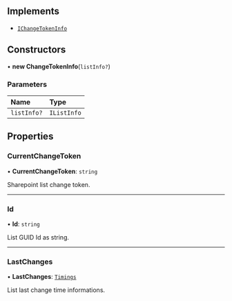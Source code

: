 ## Implements

- [`IChangeTokenInfo`](../Interfaces/IChangeTokenInfo.md)

## Constructors

• **new ChangeTokenInfo**(`listInfo?`)

### Parameters

| Name | Type |
| :------ | :------ |
| `listInfo?` | `IListInfo` |

## Properties

### CurrentChangeToken

• **CurrentChangeToken**: `string`

Sharepoint list change token.

___

### Id

• **Id**: `string`

List GUID Id as string.

___

### LastChanges

• **LastChanges**: [`Timings`](../Interfaces/Timings.md)

List last change time informations.
